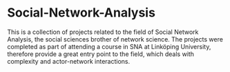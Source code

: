 # Social-Network-Analysis
This is a collection of projects related to the field of Social Network Analysis, the social sciences brother of network science. The projects were completed as part of attending a course in SNA at Linköping University, therefore provide a great entry point to the field, which deals with complexity and actor-network interactions.
